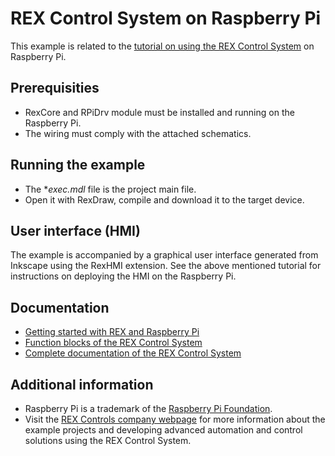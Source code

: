 REX Control System on Raspberry Pi
==================================

This example is related to the [tutorial on using the REX Control System](http://www.rexcontrols.com/articles/getting-started-with-rex-on-raspberry-pi)
on Raspberry Pi.

## Prerequisities ##
- RexCore and RPiDrv module must be installed and running on the Raspberry Pi.
- The wiring must comply with the attached schematics. 

## Running the example ##
- The **exec.mdl* file is the project main file.
- Open it with RexDraw, compile and download it to the target device.

## User interface (HMI) ##
The example is accompanied by a graphical user interface generated from Inkscape 
using the RexHMI extension. See the above mentioned tutorial for instructions on 
deploying the HMI on the Raspberry Pi.
 
## Documentation ##

- [Getting started with REX and Raspberry Pi](http://www.rexcontrols.com/media/DOC/ENGLISH/REX_Getting_Started_RasPi_ENG.pdf)
- [Function blocks of the REX Control System](http://www.rexcontrols.com/media/HTML/DOC/ENGLISH/index.html)
- [Complete documentation of the REX Control System](http://www.rexcontrols.com/documentation-and-support)

## Additional information ##

- Raspberry Pi is a trademark of the [Raspberry Pi Foundation](http://www.raspberrypi.org).
- Visit the [REX Controls company webpage](http://www.rexcontrols.com) 
for more information about the example projects and developing advanced 
automation and control solutions using the REX Control System.
